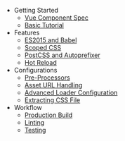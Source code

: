 - Getting Started
  - [Vue Component Spec](start/spec.md)
  - [Basic Tutorial](start/tutorial.md)
- Features
  - [ES2015 and Babel](features/es2015.md)
  - [Scoped CSS](features/scoped-css.md)
  - [PostCSS and Autoprefixer](features/postcss.md)
  - [Hot Reload](features/hot-reload.md)
- Configurations
  - [Pre-Processors](configurations/pre-processors.md)
  - [Asset URL Handling](configurations/asset-url.md)
  - [Advanced Loader Configuration](configurations/advanced.md)
  - [Extracting CSS File](configurations/extract-css.md)
- Workflow
  - [Production Build](workflow/production.md)
  - [Linting](workflow/linting.md)
  - [Testing](workflow/testing.md)
